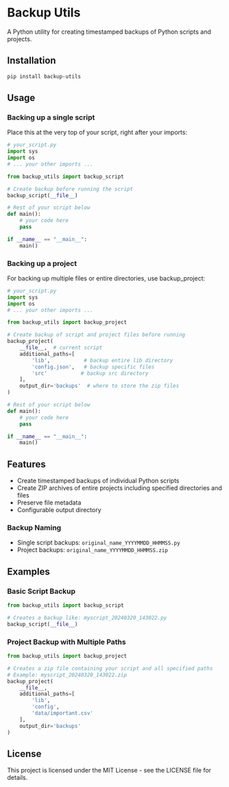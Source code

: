 # Backup Utils

A Python utility for creating timestamped backups of Python scripts and projects.

## Installation

```bash
pip install backup-utils
```

## Usage

### Backing up a single script

Place this at the very top of your script, right after your imports:

```python
# your_script.py
import sys
import os
# ... your other imports ...

from backup_utils import backup_script

# Create backup before running the script
backup_script(__file__)

# Rest of your script below
def main():
    # your code here
    pass

if __name__ == "__main__":
    main()
```

### Backing up a project

For backing up multiple files or entire directories, use backup_project:

```python
# your_script.py
import sys
import os
# ... your other imports ...

from backup_utils import backup_project

# Create backup of script and project files before running
backup_project(
    __file__,  # current script
    additional_paths=[
        'lib',           # backup entire lib directory
        'config.json',   # backup specific files
        'src'           # backup src directory
    ],
    output_dir='backups'  # where to store the zip files
)

# Rest of your script below
def main():
    # your code here
    pass

if __name__ == "__main__":
    main()
```

## Features

- Create timestamped backups of individual Python scripts
- Create ZIP archives of entire projects including specified directories and files
- Preserve file metadata
- Configurable output directory

### Backup Naming

- Single script backups: `original_name_YYYYMMDD_HHMMSS.py`
- Project backups: `original_name_YYYYMMDD_HHMMSS.zip`

## Examples

### Basic Script Backup

```python
from backup_utils import backup_script

# Creates a backup like: myscript_20240320_143022.py
backup_script(__file__)
```

### Project Backup with Multiple Paths

```python
from backup_utils import backup_project

# Creates a zip file containing your script and all specified paths
# Example: myscript_20240320_143022.zip
backup_project(
    __file__,
    additional_paths=[
        'lib',
        'config',
        'data/important.csv'
    ],
    output_dir='backups'
)
```

## License

This project is licensed under the MIT License - see the LICENSE file for details.